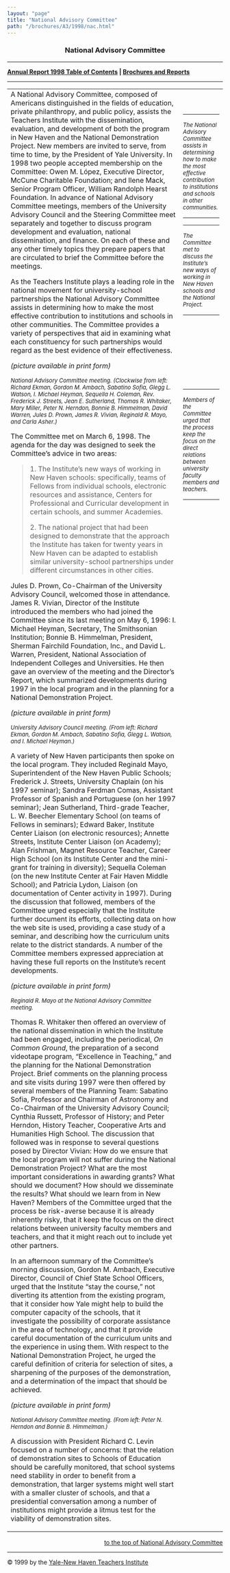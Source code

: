 ```yaml
---
layout: "page"
title: "National Advisory Committee"
path: "/brochures/A3/1998/nac.html"
---
```

<main>
<center><a name="t"></a><b><h3>National Advisory
Committee</h3></b>
<hr/></center>
<p><b><a href="index.html">Annual Report 1998 Table of Contents</a>
|
<a href="..\..\">Brochures and Reports</a></b>
</p><hr/>
<table cellpadding="2">
<tbody><tr valign="TOP">
<td width="85%">A National Advisory Committee, composed of Americans distinguished
in the fields of education, private philanthropy, and public policy, assists
the Teachers Institute with the dissemination, evaluation, and development
of both the program in New Haven and the National Demonstration Project.
New members are invited to serve, from time to time, by the President of
Yale University. In 1998 two people accepted membership on the Committee:
Owen M. López, Executive Director, McCune Charitable Foundation;
and Ilene Mack, Senior Program Officer, William Randolph Hearst Foundation.
In advance of National Advisory Committee meetings, members of the University
Advisory Council and the Steering Committee meet separately and together
to discuss program development and evaluation, national dissemination,
and finance. On each of these and any other timely topics they prepare
papers that are circulated to brief the Committee before the meetings. 
<p>As the Teachers Institute plays a leading role in the national movement
for university-school partnerships the National Advisory Committee assists
in determining how to make the most effective contribution to institutions
and schools in other communities. The Committee provides a variety of perspectives
that aid in examining what each constituency for such partnerships would
regard as the best evidence of their effectiveness. 
</p><p><i>(picture available in print form)</i>
</p><p><i><font size="-1">National Advisory Committee meeting. (Clockwise from
left: Richard Ekman, Gordon M. Ambach, Sabatino Sofia, Glegg L. Watson,
I. Michael Heyman, Sequella H. Coleman, Rev. Frederick J. Streets, Jean
E. Sutherland, Thomas R. Whitaker, Mary Miller, Peter N. Herndon, Bonnie
B. Himmelman, David Warren, Jules D. Prown, James R. Vivian, Reginald R.
Mayo, and Carla Asher.) </font></i>
</p><p>The Committee met on March 6, 1998. The agenda for the day was designed
to seek the Committee’s advice in two areas: 
</p><blockquote>1. The Institute’s new ways of working in New Haven schools:
specifically, teams of Fellows from individual schools, electronic resources
and assistance, Centers for Professional and Curricular development in
certain schools, and summer Academies. 
<p>2. The national project that had been designed to demonstrate that the
approach the Institute has taken for twenty years in New Haven can be adapted
to establish similar university-school partnerships under different circumstances
in other cities. </p></blockquote>
Jules D. Prown, Co-Chairman of the University Advisory Council, welcomed
those in attendance. James R. Vivian, Director of the Institute introduced
the members who had joined the Committee since its last meeting on May
6, 1996: I. Michael Heyman, Secretary, The Smithsonian Institution; Bonnie
B. Himmelman, President, Sherman Fairchild Foundation, Inc., and David
L. Warren, President, National Association of Independent Colleges and
Universities. He then gave an overview of the meeting and the Director’s
Report, which summarized developments during 1997 in the local program
and in the planning for a National Demonstration Project. 
<p><i>(picture available in print form)</i>
</p><p><i><font size="-1">University Advisory Council meeting. (From left: Richard
Ekman, Gordon M. Ambach, Sabatino Sofia, Glegg L. Watson, and I. Michael
Heyman.) </font></i>
</p><p>A variety of New Haven participants then spoke on the local program.
They included Reginald Mayo, Superintendent of the New Haven Public Schools;
Frederick J. Streets, University Chaplain (on his 1997 seminar); Sandra
Ferdman Comas, Assistant Professor of Spanish and Portuguese (on her 1997
seminar); Jean Sutherland, Third-grade Teacher, L. W. Beecher Elementary
School (on teams of Fellows in seminars); Edward Baker, Institute Center
Liaison (on electronic resources); Annette Streets, Institute Center Liaison
(on Academy); Alan Frishman, Magnet Resource Teacher, Career High School
(on its Institute Center and the mini-grant for training in diversity);
Sequella Coleman (on the new Institute Center at Fair Haven Middle School);
and Patricia Lydon, Liaison (on documentation of Center activity in 1997).
During the discussion that followed, members of the Committee urged especially
that the Institute further document its efforts, collecting data on how
the web site is used, providing a case study of a seminar, and describing
how the curriculum units relate to the district standards. A number of
the Committee members expressed appreciation at having these full reports
on the Institute’s recent developments. 
</p><p><i>(picture available in print form)</i>
</p><p><i><font size="-1">Reginald R. Mayo at the National Advisory Committee
meeting. </font></i>
</p><p>Thomas R. Whitaker then offered an overview of the national dissemination
in which the Institute had been engaged, including the periodical, <i>On
Common Ground</i>, the preparation of a second videotape program, “Excellence
in Teaching,” and the planning for the National Demonstration Project.
Brief comments on the planning process and site visits during 1997 were
then offered by several members of the Planning Team: Sabatino Sofia, Professor
and Chairman of Astronomy and Co-Chairman of the University Advisory Council;
Cynthia Russett, Professor of History; and Peter Herndon, History Teacher,
Cooperative Arts and Humanities High School. The discussion that followed
was in response to several questions posed by Director Vivian: How do we
ensure that the local program will not suffer during the National Demonstration
Project? What are the most important considerations in awarding grants?
What should we document? How should we disseminate the results? What should
we learn from in New Haven? Members of the Committee urged that the process
be risk-averse because it is already inherently risky, that it keep the
focus on the direct relations between university faculty members and teachers,
and that it might reach out to include yet other partners. 
</p><p>In an afternoon summary of the Committee’s morning discussion, Gordon
M. Ambach, Executive Director, Council of Chief State School Officers,
urged that the Institute “stay the course,” not diverting its attention
from the existing program, that it consider how Yale might help to build
the computer capacity of the schools, that it investigate the possibility
of corporate assistance in the area of technology, and that it provide
careful documentation of the curriculum units and the experience in using
them. With respect to the National Demonstration Project, he urged the
careful definition of criteria for selection of sites, a sharpening of
the purposes of the demonstration, and a determination of the impact that
should be achieved. 
</p><p><i>(picture available in print form)</i>
</p><p><i><font size="-1">National Advisory Committee meeting. (From left: Peter
N. Herndon and Bonnie B. Himmelman.) </font></i>
</p><p>A discussion with President Richard C. Levin focused on a number of
concerns: that the relation of demonstration sites to Schools of Education
should be carefully monitored, that school systems need stability in order
to benefit from a demonstration, that larger systems might well start with
a smaller cluster of schools, and that a presidential conversation among
a number of institutions might provide a litmus test for the viability
of demonstration sites.</p></td>
<td>
<br/> 
<br/>
<hr/><i><font size="-1">The National Advisory Committee assists in determining
how to make the most effective contribution to institutions and schools
in other communities. </font></i>
<hr/>
<hr/><i><font size="-1">The Committee met to discuss the Institute’s new ways
of working in New Haven schools and the National Project. </font></i>
<hr/>
<br/> 
<br/> 
<br/> 
<br/> 
<br/> 
<br/> 
<br/>
<hr/><i><font size="-1">Members of the Committee urged that the process keep
the focus on the direct relations between university faculty members and
teachers. </font></i>
<hr/></td>
</tr>
</tbody></table>
<div align="right">
<p><a href="#t">to the top of National Advisory Committee</a></p></div>
<hr/>© 1999 by the <a href="..\..\..\">Yale-New Haven Teachers
Institute </a>
</main>